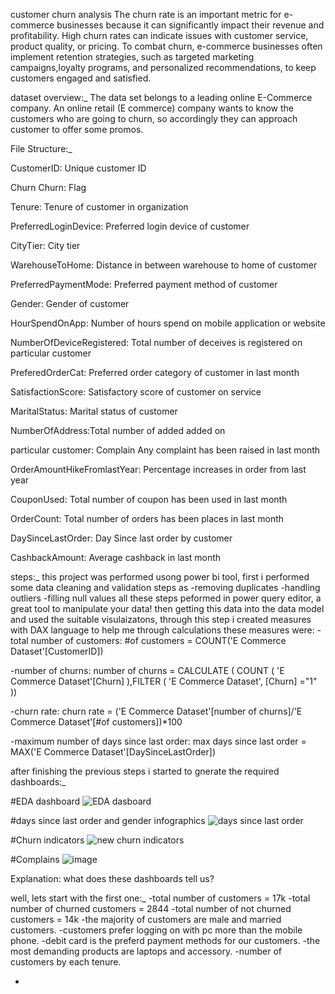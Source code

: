 customer churn analysis 
The churn rate is an important metric for e-commerce businesses because it can significantly impact their revenue and profitability. High churn rates can indicate issues 
with customer service, product quality, or pricing. To combat churn, e-commerce businesses often implement retention strategies, such as targeted marketing campaigns,loyalty programs, and personalized recommendations, to keep customers engaged and satisfied.

dataset overview:_
The data set belongs to a leading online E-Commerce company. An online retail (E commerce) company 
wants to know the customers who are going to churn, so accordingly they can approach customer to 
offer some promos.

File Structure:_

CustomerID: Unique customer ID

Churn Churn: Flag

Tenure: Tenure of customer in organization

PreferredLoginDevice: Preferred login device of customer

CityTier: City tier

WarehouseToHome: Distance in between warehouse to home of customer

PreferredPaymentMode: Preferred payment method of customer

Gender: Gender of customer

HourSpendOnApp: Number of hours spend on mobile application or website

NumberOfDeviceRegistered: Total number of deceives is registered on particular customer

PreferedOrderCat: Preferred order category of customer in last month

SatisfactionScore: Satisfactory score of customer on service

MaritalStatus: Marital status of customer

NumberOfAddress:Total number of added added on 

particular customer: Complain Any complaint has been raised in last month

OrderAmountHikeFromlastYear: Percentage increases in order from last year

CouponUsed: Total number of coupon has been used in last month

OrderCount: Total number of orders has been places in last month

DaySinceLastOrder: Day Since last order by customer

CashbackAmount: Average cashback in last month


steps:_
this project was performed usong power bi tool, first i performed some data cleaning and validation steps as 
  -removing duplicates 
  -handling outliers
  -filling null values 
  all these steps peformed in power query editor, a great tool to manipulate your data!
then getting this data into the data model and used the suitable visulaizatons, through this step i created measures with DAX language to help me through calculations 
these measures were:
-total number of customers:
#of customers = COUNT('E Commerce Dataset'[CustomerID])

-number of churns:
 number of churns = CALCULATE ( COUNT ( 'E Commerce Dataset'[Churn] ),FILTER ( 'E Commerce Dataset', [Churn] ="1" ))

-churn rate:
churn rate = ('E Commerce Dataset'[number of churns]/'E Commerce Dataset'[#of customers])*100

-maximum number of days since last order:
max days since last order = MAX('E Commerce Dataset'[DaySinceLastOrder])

after finishing the previous steps i started to gnerate the required dashboards:_

#EDA dashboard
![EDA dasboard](https://user-images.githubusercontent.com/92961262/230742882-d3fe3273-0843-404a-a679-9b1c751d9419.PNG)



#days since last order and gender infographics
![days since last order](https://user-images.githubusercontent.com/92961262/230742970-04e1cb5c-a331-4500-a778-66d70a6f0c62.PNG)



#Churn indicators
![new churn indicators](https://user-images.githubusercontent.com/92961262/230743981-af8443ea-c347-49f8-a3cd-6b6257c3772d.PNG)




#Complains 
![image](https://user-images.githubusercontent.com/92961262/230743062-cc5bc831-6929-404c-bf4a-f31598dd3bdf.png)



Explanation:
what does these dashboards tell us?
 
 well, lets start with the first one:_
 -total number of customers = 17k
 -total number of churned customers = 2844
 -total number of not churned customers = 14k
 -the majority of customers are male and married customers.
 -customers prefer logging on with pc more than the mobile phone.
 -debit card is the preferd payment methods for our customers.
 -the most demanding products are laptops and accessory.
 -number of customers by each tenure.
 
 
 
 -
 



  
